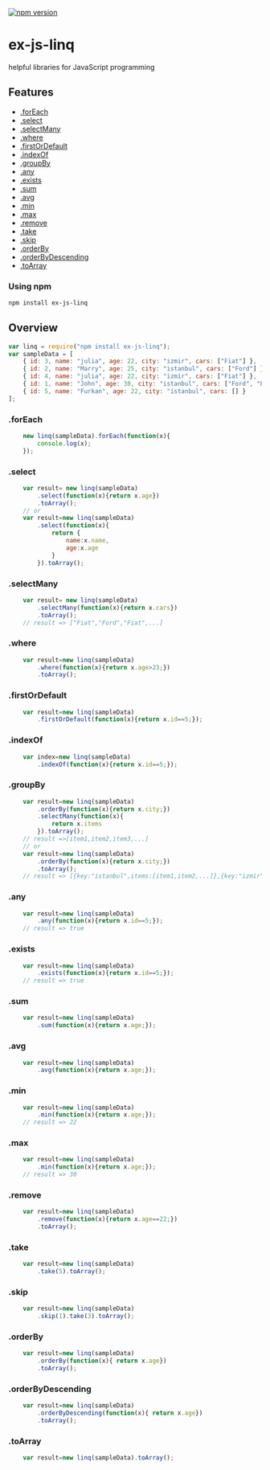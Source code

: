 
[![npm version](https://d25lcipzij17d.cloudfront.net/badge.svg?id=js&type=6&v=1.0.2&x2=0)](https://www.npmjs.com/package/ex-js-linq)

# ex-js-linq
helpful libraries for JavaScript programming

## Features
- [.forEach](#forEach)
- [.select](#select)
- [.selectMany](#selectMany)
- [.where](#where)
- [.firstOrDefault](#firstOrDefault)
- [.indexOf](#indexOf)
- [.groupBy](#groupBy)
- [.any](#any)
- [.exists](#exists)
- [.sum](#sum)
- [.avg](#avg)
- [.min](#min)
- [.max](#max)
- [.remove](#remove)
- [.take](#take)
- [.skip](#skip)
- [.orderBy](#orderBy)
- [.orderByDescending](#orderByDescending)
- [.toArray](#toArray)

### Using npm
```bash
npm install ex-js-linq
```

## Overview

```js
var linq = require("npm install ex-js-linq");
var sampleData = [ 
    { id: 3, name: "julia", age: 22, city: "izmir", cars: ["Fiat"] }, 
    { id: 2, name: "Marry", age: 25, city: "istanbul", cars: ["Ford"] }, 
    { id: 4, name: "julia", age: 22, city: "izmir", cars: ["Fiat"] }, 
    { id: 1, name: "John", age: 30, city: "istanbul", cars: ["Ford", "BMW", "Fiat"] }, 
    { id: 5, name: "Furkan", age: 22, city: "istanbul", cars: [] } 
];
```
### .forEach
```js
    new linq(sampleData).forEach(function(x){
        console.log(x);
    });
```
### .select
```js
    var result= new linq(sampleData)
        .select(function(x){return x.age})
        .toArray();
    // or
    var result=new linq(sampleData)
        .select(function(x){
            return {
                name:x.name,
                age:x.age
            }
        }).toArray();
```
### .selectMany
```js
    var result= new linq(sampleData)
        .selectMany(function(x){return x.cars})
        .toArray();
    // result => ["Fiat","Ford","Fiat",...]
```
### .where
```js
    var result=new linq(sampleData)
        .where(function(x){return x.age>23;})
        .toArray();
```
### .firstOrDefault
```js
    var result=new linq(sampleData)
        .firstOrDefault(function(x){return x.id==5;});
```
### .indexOf
```js
    var index=new linq(sampleData)
        .indexOf(function(x){return x.id==5;}); 
```
### .groupBy
```js
    var result=new linq(sampleData)
        .orderBy(function(x){return x.city;})
        .selectMany(function(x){
            return x.items
        }).toArray();
    // result =>[item1,item2,item3,...]
    // or
    var result=new linq(sampleData)
        .orderBy(function(x){return x.city;})
        .toArray();
    // result => [{key:"istanbul",items:[item1,item2,...]},{key:"izmir",items:[item1,item2,...]}]
```
### .any
```js
    var result=new linq(sampleData)
        .any(function(x){return x.id==5;}); 
    // result => true
```
### .exists
```js
    var result=new linq(sampleData)
        .exists(function(x){return x.id==5;}); 
    // result => true
```
### .sum
```js
    var result=new linq(sampleData)
        .sum(function(x){return x.age;}); 
```
### .avg
```js
    var result=new linq(sampleData)
        .avg(function(x){return x.age;}); 
```
### .min
```js
    var result=new linq(sampleData)
        .min(function(x){return x.age;}); 
    // result => 22
```
### .max
```js
    var result=new linq(sampleData)
        .min(function(x){return x.age;}); 
    // result => 30
```
### .remove
```js
    var result=new linq(sampleData)
        .remove(function(x){return x.age==22;})
        .toArray(); 
```
### .take
```js
    var result=new linq(sampleData)
        .take(5).toArray(); 
```
### .skip
```js
    var result=new linq(sampleData)
        .skip(1).take(3).toArray(); 
```
### .orderBy
```js
    var result=new linq(sampleData)
        .orderBy(function(x){ return x.age})
        .toArray();
```
### .orderByDescending
```js
    var result=new linq(sampleData)
        .orderByDescending(function(x){ return x.age})
        .toArray();
```
### .toArray
```js
    var result=new linq(sampleData).toArray();
```
